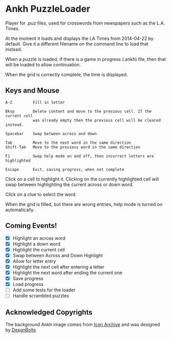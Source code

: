 # Ankh PuzzleLoader

Player for .puz files, used for crosswords from newspapers such as the L.A. 
Times.

At the moment it loads and displays the LA Times from 2014-04-22 by default. 
Give it a different filename on the command line to load that instead.

When a puzzle is loaded, if there is a game in progress (.ankh) file, then 
that will be loaded to allow continuation.

When the grid is correctly complete, the time is displayed.

## Keys and Mouse

    A-Z         Fill in letter

    Bksp        Delete content and move to the previous cell. If the current cell
                was already empty then the previous cell will be cleared instead.

    Spacebar    Swap between across and down

    Tab         Move to the next word in the same direction
    Shift-Tab   Move to the previous word in the same direction

    F1          Swap help mode on and off, then incorrect letters are highlighted

    Escape      Exit, saving progress, when not complete

Click on a cell to highlight it. Clicking on the currently highlighted cell
will swap between highlighting the current across or down word.

Click on a clue to select the word.

When the grid is filled, but there are wrong entries, help mode is turned on
automatically.

## Coming Events!

- [x] Highlight an across word
- [x] Highlight a down word
- [x] Highlight the current cell
- [x] Swap between Across and Down Highlight
- [x] Allow for letter entry
- [x] Highlight the next cell after entering a letter
- [x] Highlight the next word after ending the current one
- [x] Save progress
- [x] Load progress
- [ ] Add some tests for the loader
- [ ] Handle scrambled puzzles

## Acknowledged Copyrights

The background Ankh image comes from [Icon Archive](www.iconarchive.com) 
and was designed by [DesgnBolts](http://www.designbolts.com/) 


